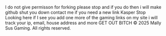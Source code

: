 I do not give permisson for forking please stop and if you do then i will make github shut you down contact me if you need a new link
Kasper Stop Looking here if I see you add one more of the gaming links on my site i will track your ip, email, house address and more GET OUT BITCH
© 2025 Mally Sus Gaming. All rights reserved.
